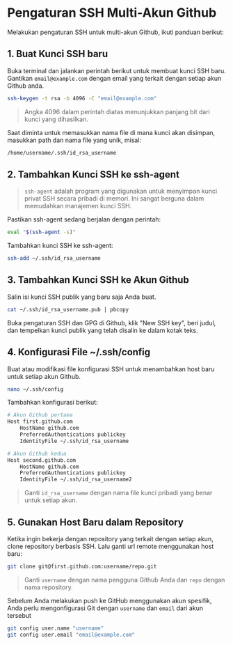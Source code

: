 # Pengaturan SSH Multi-Akun Github

Melakukan pengaturan SSH untuk multi-akun Github, ikuti panduan berikut:

## 1. Buat Kunci SSH baru

Buka terminal dan jalankan perintah berikut untuk membuat kunci SSH baru. Gantikan `email@example.com` dengan email yang terkait dengan setiap akun Github anda.

```sh
ssh-keygen -t rsa -b 4096 -C "email@example.com"
```

> Angka 4096 dalam perintah diatas menunjukkan panjang bit dari kunci yang dihasilkan.

Saat diminta untuk memasukkan nama file di mana kunci akan disimpan, masukkan path dan nama file yang unik, misal:

```sh
/home/username/.ssh/id_rsa_username
```

## 2. Tambahkan Kunci SSH ke ssh-agent

> `ssh-agent` adalah program yang digunakan untuk menyimpan kunci privat SSH secara pribadi di memori.  Ini sangat berguna dalam memudahkan manajemen kunci SSH.

Pastikan ssh-agent sedang berjalan dengan perintah:

```sh
eval "$(ssh-agent -s)"
```

Tambahkan kunci SSH ke ssh-agent:

```sh
ssh-add ~/.ssh/id_rsa_username
```

## 3. Tambahkan Kunci SSH ke Akun Github

Salin isi kunci SSH publik yang baru saja Anda buat.

```sh
cat ~/.ssh/id_rsa_username.pub | pbcopy
```

Buka pengaturan SSH dan GPG di Github, klik "New SSH key", beri judul, dan tempelkan kunci publik yang telah disalin ke dalam kotak teks.

## 4. Konfigurasi File ~/.ssh/config

Buat atau modifikasi file konfigurasi SSH untuk menambahkan host baru untuk setiap akun Github.

```sh
nano ~/.ssh/config
```

Tambahkan konfigurasi berikut:

```sh
# Akun Github pertama
Host first.github.com
    HostName github.com
    PreferredAuthentications publickey
    IdentityFile ~/.ssh/id_rsa_username

# Akun Github kedua
Host second.github.com
    HostName github.com
    PreferredAuthentications publickey
    IdentityFile ~/.ssh/id_rsa_username2
```

> Ganti `id_rsa_username` dengan nama file kunci pribadi yang benar untuk setiap akun.


## 5. Gunakan Host Baru dalam Repository

Ketika ingin bekerja dengan repository yang terkait dengan setiap akun, clone repository berbasis SSH. Lalu ganti url remote menggunakan host baru:

```sh
git clone git@first.github.com:username/repo.git
```

> Ganti `username` dengan nama pengguna Github Anda dan `repo` dengan nama repository.

Sebelum Anda melakukan push ke GitHub menggunakan akun spesifik, Anda perlu mengonfigurasi Git dengan `username` dan `email` dari akun tersebut

```sh
git config user.name "username"
git config user.email "email@example.com" 
```
